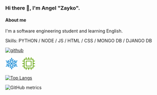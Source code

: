 ### Hi there 👋, I'm Angel "Zayko".
#### About me
I'm a software engineering student and learning English.

Skills: PYTHON / NODE  / JS / HTML / CSS / MONGO DB / DJANGO DB



[<img src='https://cdn.jsdelivr.net/npm/simple-icons@3.0.1/icons/github.svg' alt='github' height='40'>](https://github.com/https://github.com/ZayKoDev)  

<a href='https://archiveprogram.github.com/'><img src='https://raw.githubusercontent.com/acervenky/animated-github-badges/master/assets/acbadge.gif' width='40' height='40'></a> <a href='https://docs.github.com/en/developers'><img src='https://raw.githubusercontent.com/acervenky/animated-github-badges/master/assets/devbadge.gif' width='40' height='40'></a> 

[![Top Langs](https://github-readme-stats.vercel.app/api/top-langs/?username=https://github.com/ZayKoDev)](https://github.com/anuraghazra/github-readme-stats)

![GitHub metrics](https://metrics.lecoq.io/https://github.com/ZayKoDev)  



<!---
ZayKoDev/ZayKoDev is a ✨ special ✨ repository because its `README.md` (this file) appears on your GitHub profile.
You can click the Preview link to take a look at your changes.
--->
